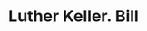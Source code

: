 ---
doi: 10.7916/D8XK9SQM
date_other: '1890'
date_other_textual: 1890-1899
form: printed ephemera
genre:
- Invoices
name:
- Luther Keller
object_in_context_url: https://biggert.cul.columbia.edu/items/view/ave_biggert_01709
subject_hierarchical_geographic:
- Scranton, Pennsylvania, United States
subject_name:
- Luther Keller
title: Luther Keller. Bill
sort_title: Luther Keller. Bill
call_number: ave_biggert_01709
coordinates:
- 41.410555555555554,-75.6675
pid: ave_biggert_01709
identifiers: ave_biggert_01709
permalink: /biggert/ave_biggert_01709/
layout: iiif-image-page
---